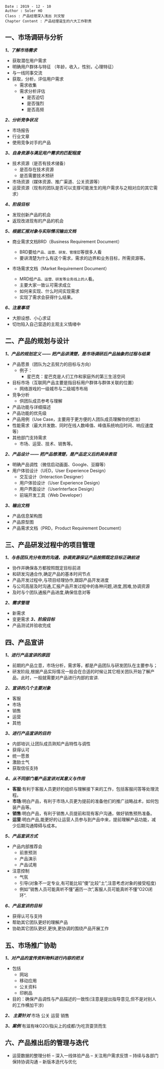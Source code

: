 ```
Date : 2019 - 12 - 10
Author : Soler HO
Class : 产品经理深入浅出 刘文智
Chapter Content : 产品经理诞生的六大工作职责
```

## 一、市场调研与分析
***1、了解市场需求***
- 获取潜在用户需求
- 明确用户群体与特征 （年龄，收入，性别，心理特征）
- 与一线同事交流
- 获取，分析，评估用户需求
	- 需求收集
	- 需求分析评估
		- 是否迫切
		- 是否强烈
		- 是否高频

***2、分析竞争状况***
 - 市场报告
 - 行业文章
 - 使用竞争对手的产品
 
***3、自身资源与满足用户需求的匹配程度***
- 技术资源（是否有技术储备）
	- 是否存在技术资源
	- 是否需要技术预研
- 市场资源（媒体资源、推广渠道、公关资源等）
- 运营资源（现有的团队是否可以支撑可能发生的用户需求与之相对应的其它需求）

***4、阶段目标***
- 发现创新产品的机会
- 返现改进现有的产品的机会

***5、根据汇报对象与实际情况输出文档***
- 商业需求文档BRD（Business Requirement Document）
	- BRD要给`产品、运营、研发、管理层`等很多人看
	- 要讲清楚为什么有这个需求，需求的边界和业务目标，所需资源等。

- 市场需求文档（Market Requirement Document）
	- MRD给`产品、运营、研发等业务线上的人`看。
	- 主要大家一致认可需求成立
	- 如何来实现、什么时间实现需求
	- 实现了需求会获得什么结果。

***6、注意事项***
- 大胆设想、小心求证
- 切勿陷入自己营造的主观主义情绪中

## 二、产品的规划与设计
***1、产品的规划定义 —— 把产品讲清楚，是市场调研后产品抽象的过程与结果***
- 产品愿景（团队为之去努力的目标与方向）
	- 例子：
		- 星巴克：星巴克是人们工作和家庭外的第三生活空间
- 目标市场（互联网产品主要是指目标用户群体与群体关联的位置）
	- 网络游戏的一级城市与二级城市布局
- 竞争分析
	- 供团队成员参考与理解
- 产品功能与详细描述
- 产品功能的优先级
- 产品用例（Use Case，主要用于更方便的人团队成员理解你的想法）
- 性能需求（最大并发数、同时在线人数峰值、峰值系统响应时间、响应速度等）
- 其他部门支持需求
	- 市场、运营、技术、销售等。

***2、产品设计 —— 把产品想清楚，是产品定义后的具体表现***
- 明确产品调性（微信启动画面、Google、豆瓣等）
- 用户体验设计（UED，User Experience Design）
	- 交互设计（Interaction Designer）
	- 用户体验设计（User Experience Design）
	- 用户界面设计（UserInterface Design）
	- 前端开发工具（Web Developer）

***3、输出文档***
- 产品信息架构图
- 产品原型图
- 产品需求文档（PRD，Product Requirement Document）

## 三、产品研发过程中的项目管理
***1、与各团队充分有效的沟通，协调资源保证产品按照既定目标正确前进***
- 协作并确保各方都按照既定目标前进
- 和研发沟通合作,确定产品的基本时间节点
- 产品开发过程中,与项目经理协作,跟踪产品开发进度
- 与公司高层及时沟通,汇报产品开发过程中的各种问题,进度,困难,协调资源
- 及时与个团队通报产品进度,确保信息对等

***2、需求管理***
- 新需求
- 变更需求
***3、阶段目标***
- 产品测试并验收完成


## 四、产品宣讲
***1、进行产品宣讲的原因***
- 前期的产品立意，市场分析，需求等，都是产品团队与研发团队在主要参与；
- 研发阶段,根据产品实际情况一般会在合适的时候让其它相关团队开始了解产品，此时，一般就需要对产品进行内部的宣讲.

***2、宣讲的几个主要对象***
- 客服
- 市场
- 销售
- 运营
- 其他

***3、进行产品宣讲的目的***
- 内部培训,让团队成员熟知产品特性与调性
- 获得认可
- 统一愿景
- 激励士气
- 获取信任支持

***4、从不同部门看产品宣讲对其意义与作用***
- **客服**:有利于客服人员更好的组织与理解接下来的工作，包括客服问答等处理流程。
- **市场**:明白产品，有利于市场人员更为提前的准备他们的推广战略战术，如何包装产品等。
- **销售**:明白产品，有利于销售人员提前和现有客户沟通，做好销售预热准备。
- **运营**:明白产品,能更好的让运营人员参与到产品中来，提前理解产品功能，减少后期沟通障碍与成本。

***5、产品宣讲方式***
- 产品内部推荐会
	- 前景预测
	- 产品演示
	- 产品试用
- 注意控制
	- 气氛
	- 引导(对象不一定专业,有可能比较”傻”比较”土”,注意考虑对象的接受程度)
	- 例如”销售人员可能真听不懂”遍历一次”,客服人员可能真听不懂”O2O闭环”.

***6、产品宣讲的目标***
- 获得认可与支持
- 帮助其它团队更好的理解产品
- 协助其它团队更好,更快,更协调的围绕产品开展工作


## 五、市场推广协助
***1、对产品的宣传资料物料进行内容的把关***
- 包括
	- 网站
	- 移动应用
	- 公关资料
	- 印刷品
- 目的：确保产品调性与产品描述的一致性(注意是提出指导意见,但不是对别人的工作横加干涉)

***2、 主要针对***
市场 公关 运营 销售

***3、案例***
有滋有味O2O/指尖上的成都/为吃货耍货而生


## 六、产品推出后的管理与迭代
- 运营数据的整理分析
– 深入一线体验产品
– 关注用户需求反馈
– 持续与各部门保持协调沟通
– 新版本迭代与优化
